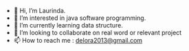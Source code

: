 - 👋 Hi, I’m Laurinda.
- 👀 I’m interested in java software programming.
- 🌱 I’m currently learning data structure.
- 💞️ I’m looking to collaborate on real word or relevant project
- 📫 How to reach me : delora2013@gmail.com

<!---
delora2013/delora2013 is a ✨ special ✨ repository because its `README.md` (this file) appears on your GitHub profile.
You can click the Preview link to take a look at your changes.
--->
